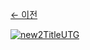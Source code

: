 [← 이전](https://xkfdhr.github.io/page)

[![new2TitleUTG](https://user-images.githubusercontent.com/63099769/78664820-be283d80-790f-11ea-9bd2-3945325b2a1a.png)](https://www.clien.net/service/board/cm_iphonien/14678964)
